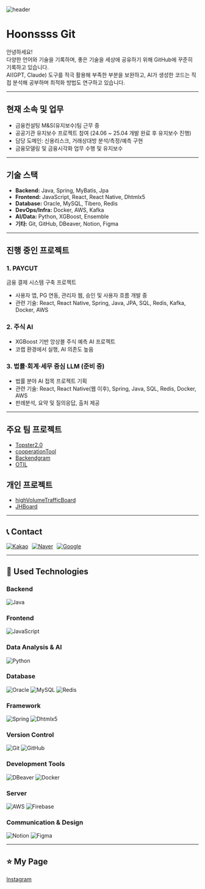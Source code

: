 ![header](https://capsule-render.vercel.app/api?type=Waving&height=200&text=YUN%20JAE%20HOON&fontColor=000000&color=gradient&animation=fadeIn)

# Hoonssss Git

안녕하세요!  
다양한 언어와 기술을 기록하며, 좋은 기술을 세상에 공유하기 위해 GitHub에 꾸준히 기록하고 있습니다.  
AI(GPT, Claude) 도구를 적극 활용해 부족한 부분을 보완하고, AI가 생성한 코드는 직접 분석해 공부하며 최적화 방법도 연구하고 있습니다.

---

## 현재 소속 및 업무
- 금융컨설팅 M&S(유지보수)팀 근무 중  
- 공공기관 유지보수 프로젝트 참여 (24.06 ~ 25.04 개발 완료 후 유지보수 진행)  
- 담당 도메인: 신용리스크, 거래상대방 분석/측정/예측 구현  
- 금융모델링 및 금융시각화 업무 수행 및 유지보수  

---

## 기술 스택
- **Backend:** Java, Spring, MyBatis, Jpa 
- **Frontend:** JavaScript, React, React Native, Dhtmlx5  
- **Database:** Oracle, MySQL, Tibero, Redis
- **DevOps/Infra:** Docker, AWS, Kafka  
- **AI/Data:** Python, XGBoost, Ensemble  
- **기타:** Git, GitHub, DBeaver, Notion, Figma  

---

## 진행 중인 프로젝트

### 1. PAYCUT  
금융 결제 시스템 구축 프로젝트  
- 사용자 앱, PG 연동, 관리자 웹, 승인 및 사용자 흐름 개발 중  
- 관련 기술: React, React Native, Spring, Java, JPA, SQL, Redis, Kafka, Docker, AWS  

### 2. 주식 AI  
- XGBoost 기반 앙상블 주식 예측 AI 프로젝트  
- 코랩 환경에서 실행, AI 의존도 높음  

### 3. 법률·회계·세무 중심 LLM (준비 중)  
- 법률 분야 AI 접목 프로젝트 기획  
- 관련 기술: React, React Native(웹 이후), Spring, Java, SQL, Redis, Docker, AWS  
- 판례분석, 요약 및 질의응답, 출처 제공
---

## 주요 팀 프로젝트
- [Topster2.0](https://github.com/hoonssss/topster2.0)  
- [cooperationTool](https://github.com/hoonssss/cooperationTool)  
- [Backendgram](https://github.com/hoonssss/B08-Backendgram)  
- [OTIL](https://github.com/hoonssss/otil)  

## 개인 프로젝트
- [highVolumeTrafficBoard](https://github.com/hoonssss/highVolumeTrafficBoard)  
- [JHBoard](https://github.com/hoonssss/board)  

---

## 📞 Contact  
<div style="display:flex; gap:10px;">
<a href="mailto:wogns8030@kakao.com"><img src="https://img.shields.io/badge/Kakao-00000F?style=for-the-badge&logo=Kakao&logoColor=white" alt="Kakao"/></a>
<a href="mailto:wogns8030@naver.com"><img src="https://img.shields.io/badge/naver-00000F?style=for-the-badge&logo=naver&logoColor=white" alt="Naver"/></a>
<a href="mailto:wogns8060@gmail.com"><img src="https://img.shields.io/badge/google-00000F?style=for-the-badge&logo=google&logoColor=white" alt="Google"/></a>
</div>

---

## 🔨 Used Technologies  

### Backend  
<img alt="Java" src="https://img.shields.io/badge/Java-000000?style=for-the-badge&logo=java&logoColor=white" />

### Frontend  
<img alt="JavaScript" src="https://img.shields.io/badge/JavaScript-000000?style=for-the-badge&logo=javascript&logoColor=white" />

### Data Analysis & AI  
<img alt="Python" src="https://img.shields.io/badge/Python-000000?style=for-the-badge&logo=python&logoColor=white" />

### Database  
<img alt="Oracle" src="https://img.shields.io/badge/Oracle-00000F?style=for-the-badge&logo=oracle&logoColor=white" />  
<img alt="MySQL" src="https://img.shields.io/badge/MySQL-00000F?style=for-the-badge&logo=mysql&logoColor=white" />  
<img alt="Redis" src="https://img.shields.io/badge/Redis-00000F?style=for-the-badge&logo=redis&logoColor=white" />

### Framework  
<img alt="Spring" src="https://img.shields.io/badge/Spring-00000F?style=for-the-badge&logo=spring&logoColor=white" />  
<img alt="Dhtmlx5" src="https://img.shields.io/badge/Dhtmlx5-00000F?style=for-the-badge&logo=dhtmlx5&logoColor=white" />

### Version Control  
<img alt="Git" src="https://img.shields.io/badge/Git-00000F?style=for-the-badge&logo=git&logoColor=white" />  
<img alt="GitHub" src="https://img.shields.io/badge/GitHub-00000F?style=for-the-badge&logo=github&logoColor=white" />

### Development Tools  
<img alt="DBeaver" src="https://img.shields.io/badge/DBeaver-000000?style=for-the-badge&logo=dbeaver&logoColor=white" />  
<img alt="Docker" src="https://img.shields.io/badge/Docker-00000F?style=for-the-badge&logo=docker&logoColor=white" />

### Server  
<img alt="AWS" src="https://img.shields.io/badge/Amazon_AWS-00000F?style=for-the-badge&logo=amazonaws&logoColor=white" />  
<img alt="Firebase" src="https://img.shields.io/badge/Firebase-00000F?style=for-the-badge&logo=firebase&logoColor=white" />

### Communication & Design  
<img alt="Notion" src="https://img.shields.io/badge/Notion-000000?style=for-the-badge&logo=notion&logoColor=white" />  
<img alt="Figma" src="https://img.shields.io/badge/Figma-00000F?style=for-the-badge&logo=figma&logoColor=white" />

---

## ⭐ My Page  
[Instagram](https://www.instagram.com/jjhoonss/)  
